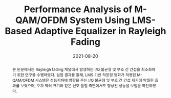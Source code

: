 ---
title: "Performance Analysis of M-QAM/OFDM System Using LMS-Based Adaptive Equalizer in Rayleigh Fading"
collection: publications
permalink: /publication/2021-dc4
date: 2021-08-20
venue: '한국전자파학회 하계종합학술대회'
paperurl: 'https://2021summer.kiees.or.kr/html/?pmode=program#'
# slidesurl: 'http://academicpages.github.io/files/slides1.pdf'
pubtype: 'domestic_conference'
# just display our icon symbols
link: 'https://2021summer.kiees.or.kr/html/?pmode=program#'
# code: 'https://github.com/FIVEYOUNGWOO/LMS-Algorithm-Based-Adaptive-Equalizer-For-Digital-Communications'
github: 'https://github.com/FIVEYOUNGWOO/LMS-Algorithm-Based-Adaptive-Equalizer-For-Digital-Communications'
citation: '<strong>오영우</strong>, 김동민, 최우열. &quot;Rayleigh Fading 환경에서 LMS 기반 적응형 등화를 이용한 M-QAM/OFDM 시스템의 성능 분석.&quot; <i>2021 한국전자파학회 하계종합학술대회</i>, 제주, 대한민국, 2021.08.18 - 21. (<u>Status: Presented on 2021.08.20.</u>)'
excerpt_separator: ""
abstract: 본 논문에서는 Rayleigh fading 채널에서 발생하는 I/Q 불균형 및 부호 간 간섭을 최소화하기 위한 연구를 수행하였다. 실험 결과를 통해, LMS 기반 적응형 등화가 적용된 M-QAM/OFDM 시스템은 성능저하에 영향을 주는 I/Q 불균형 및 부호 간 간섭 제거에 탁월한 효과를 보였으며, 오차 벡터 크기와 같은 신호 품질 측면에서도 향상된 성능을 보임을 확인하였다.
---